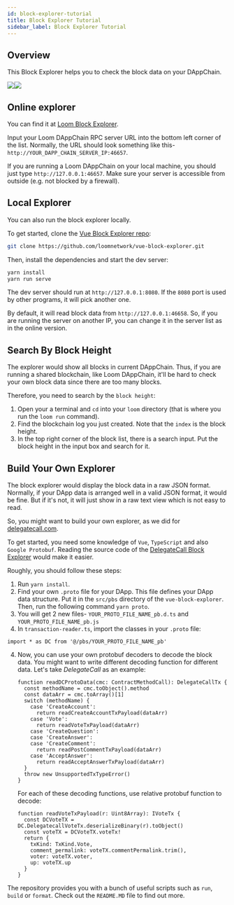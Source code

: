 ```yaml
---
id: block-explorer-tutorial
title: Block Explorer Tutorial
sidebar_label: Block Explorer Tutorial
---
```


## Overview

This Block Explorer helps you to check the block data on your DAppChain.

![](/developers/img/block_explorer.png)![](/developers/img/block_explorer_details.png)

## Online explorer

You can find it at [Loom Block Explorer](https://blockexplorer.loomx.io).

Input your Loom DAppChain RPC server URL into the bottom left corner of the list.
Normally, the URL should look something like this-`http://YOUR_DAPP_CHAIN_SERVER_IP:46657`.

If you are running a Loom DAppChain on your local machine, you should just type `http://127.0.0.1:46657`. Make sure your server is accessible from outside (e.g. not blocked by a firewall).

## Local Explorer

You can also run the block explorer locally.

To get started, clone the [Vue Block Explorer repo](https://github.com/loomnetwork/vue-block-explorer):

```bash
git clone https://github.com/loomnetwork/vue-block-explorer.git
```

Then, install the dependencies and start the dev server:

```bash
yarn install
yarn run serve
```

The dev server should run at `http://127.0.0.1:8080`.  If the `8080` port is used by other programs, it will pick another one.

By default, it will read block data from `http://127.0.0.1:46658`. So, if you are running the server on another IP, you can change it in the server list as in the online version.

## Search By Block Height

The explorer would show all blocks in current DAppChain. Thus, if you are running a shared blockchain, like Loom DAppChain, it'll be hard to check your own block data since there are too many blocks.

Therefore, you need to search by the `block height`:

1. Open your a terminal and `cd` into your `loom` directory (that is where you run the `loom run` command).
2. Find the blockchain log you just created. Note that the `index` is the block height.
3. In the top right corner of the block list, there is a search input. Put the block height in the input box and search for it.

## Build Your Own Explorer

The block explorer would display the block data in a raw JSON format. Normally, if your DApp data is arranged well in a valid JSON format, it would be fine.
But if it's not, it will just show in a raw text view which is not easy to read.

So, you might want to build your own explorer, as we did for [delegatecall.com](http://blockchain.delegatecall.com).

To get started, you need some knowledge of `Vue`, `TypeScript` and also `Google Protobuf`. Reading the source code of the [DelegateCall Block Explorer](https://github.com/loomnetwork/vue-block-explorer/tree/dc-2) would make it easier.

Roughly, you should follow these steps:

1. Run `yarn install`.
2. Find your own `.proto` file for your DApp. This file defines your DApp data structure. Put it in the `src/pbs` directory of the `vue-block-explorer`. Then, run the following command `yarn proto`.
3. You will get 2 new files- `YOUR_PROTO_FILE_NAME_pb.d.ts` and `YOUR_PROTO_FILE_NAME_pb.js`
3. In `transaction-reader.ts`, import the classes in your `.proto` file:
```
import * as DC from '@/pbs/YOUR_PROTO_FILE_NAME_pb'
```
4. Now, you can use your own protobuf decoders to decode the block data.
You might want to write different decoding function for different data. Let's take *DelegateCall* as an example:
    ```
    function readDCProtoData(cmc: ContractMethodCall): DelegateCallTx {
      const methodName = cmc.toObject().method
      const dataArr = cmc.toArray()[1]
      switch (methodName) {
        case 'CreateAccount':
          return readCreateAccountTxPayload(dataArr)
        case 'Vote':
          return readVoteTxPayload(dataArr)
        case 'CreateQuestion':
        case 'CreateAnswer':
        case 'CreateComment':
          return readPostCommentTxPayload(dataArr)
        case 'AcceptAnswer':
          return readAcceptAnswerTxPayload(dataArr)
      }
      throw new UnsupportedTxTypeError()
    }
    ```
    For each of these decoding functions, use relative protobuf function to decode:

    ```
    function readVoteTxPayload(r: Uint8Array): IVoteTx {
      const DCVoteTX = DC.DelegatecallVoteTx.deserializeBinary(r).toObject()
      const voteTX = DCVoteTX.voteTx!
      return {
        txKind: TxKind.Vote,
        comment_permalink: voteTX.commentPermalink.trim(),
        voter: voteTX.voter,
        up: voteTX.up
      }
    }
    ```

The repository provides you with a bunch of useful scripts such as `run`, `build` or `format`. Check out the `README.MD` file to find out more.
